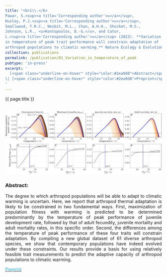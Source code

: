 ```yaml
---
title: "<b>1\\.</b> 
Pawar, S.<sup><a title='Corresponding author'>✉</a></sup>, 
Huxley, P.J.<sup><a title='Corresponding author'>✉</a></sup>, 
Smallwood, T.R.C., Nesbit, M.L., Chan, A.H.H., Shocket, M.S.,
Johnson, L.R., <u>Kontopoulos, D.-G.</u>, and Cator, 
L.<sup><a title='Corresponding author'>✉</a></sup> (2023). **Variation 
in temperature of peak trait performance will constrain adaptation of 
arthropod populations to climatic warming.** Nature Ecology & Evolution."
collection: publications
permalink: /publication/01_Variation_in_temperature_of_peak
pubtype: 'in-press'
excerpt: '
  [<span class="underline-on-hover" style="color:#2ea9d8">Abstract</span>](../publication/01_Variation_in_temperature_of_peak)
\| [<span class="underline-on-hover" style="color:#2ea9d8">Preprint</span>](https://doi.org/10.1101/2023.01.18.524448)
'
---
```


{{ page.title }}<br>
<br><center><img src="../images/publications/variation_in_temperature_of_peak.png"></center>

### Abstract:

<p style='text-align: justify;'>
The degree to which arthropod populations will be able to adapt to 
climatic warming is uncertain. Here, we report that arthropod thermal 
adaptation is likely to be constrained in two fundamental ways. First, 
maximization of population fitness with warming is predicted to be 
determined predominantly by the temperature of peak performance of 
juvenile development rate, followed by that of adult fecundity, 
juvenile mortality and adult mortality rates, in this specific order. 
Second, the differences among the temperature of peak performance of 
these four traits will constrain adaptation. By compiling a new global 
dataset of 61 diverse arthropod species, we show that contemporary 
populations have indeed evolved under these constraints. Our results 
provide a basis for using relatively feasible trait measurements to 
predict the adaptive capacity of arthropod populations to climatic warming.

</p>

[<span class="underline-on-hover" style="color:#2ea9d8">Preprint</span>](https://doi.org/10.1101/2023.01.18.524448)

